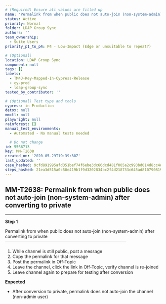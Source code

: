 ```yaml
---
# (Required) Ensure all values are filled up
name: 'Permalink from when public does not auto-join (non-system-admin) after converting to private'
status: Active
priority: Normal
folder: LDAP Group Sync
authors: ''
team_ownership:
  - Suite Users
priority_p1_to_p4: P4 - Low-Impact (Edge or unsuitable to repeat?)

# (Optional)
location: LDAP Group Sync
component: null
tags: []
labels:
  - TM4J-Key-Mapped-In-Cypress-Release
  - cy-prod
  - ldap-group-sync
tested_by_contributor: ''

# (Optional) Test type and tools
cypress: in Production
detox: null
mmctl: null
playwright: null
rainforest: []
manual_test_environments:
  - Automated - No manual tests needed

  # Do not change
id: 5566713
key: MM-T2638
created_on: '2020-05-29T19:39:30Z'
last_updated: ''
case_hashed: 9cfd891995afd351bef74f6ebe3dc66dcd481f005a2c993bd014d8cc4d716435a92f0619b46bc914d5bcc82896d5ee8c
steps_hashed: 21ea3d515a0c50e419b1f9d3202834bc2f4d218733c645ad81079081925734e9f47e3db4b502d7e29d7460bad99b00a4
---
```


<!-- (Auto-generated) Based on frontmatter's "key" and "name" -->

## MM-T2638: Permalink from when public does not auto-join (non-system-admin) after converting to private

---

**Step 1**

Permalink from when public does not auto-join (non-system-admin) after converting to private\
————————————————————————————

1. While channel is still public, post a message
2. Copy the permalink for that message
3. Post the permalink in Off-Topic
4. Leave the channel, click the link in Off-Topic, verify channel is re-joined
5. Leave channel again to prepare for testing after conversion

**Expected**

- After conversion to private, permalink does not auto-join the channel (non-admin user)
